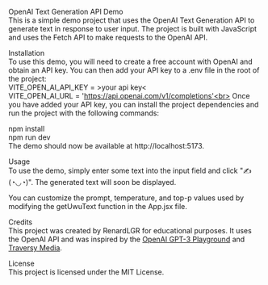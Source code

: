 OpenAI Text Generation API Demo<br>
This is a simple demo project that uses the OpenAI Text Generation API to generate text in response to user input. The project is built with JavaScript and uses the Fetch API to make requests to the OpenAI API.

Installation<br>
To use this demo, you will need to create a free account with OpenAI and obtain an API key. You can then add your API key to a .env file in the root of the project:<br>
VITE_OPEN_AI_API_KEY = >your api key<<br>
VITE_OPEN_AI_URL = 'https://api.openai.com/v1/completions'<br>
Once you have added your API key, you can install the project dependencies and run the project with the following commands:

npm install<br>
npm run dev<br>
The demo should now be available at http://localhost:5173.<br>

Usage<br>
To use the demo, simply enter some text into the input field and click "✍(◔◡◔)". The generated text will soon be displayed.

You can customize the prompt, temperature, and top-p values used by modifying the getUwuText function in the App.jsx file.

Credits<br>
This project was created by RenardLGR for educational purposes. It uses the OpenAI API and was inspired by the [OpenAI GPT-3 Playground](https://beta.openai.com/playground/) and [Traversy Media](https://www.youtube.com/watch?v=jJNPPP2YEdM).

License<br>
This project is licensed under the MIT License.
